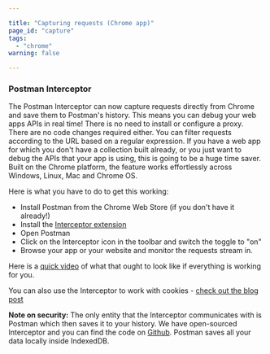 ```yaml
---

title: "Capturing requests (Chrome app)"
page_id: "capture"
tags:
  - "chrome"
warning: false

---
```

### Postman Interceptor

The Postman Interceptor can now capture requests directly from Chrome and save them to Postman's history. This means you can debug your web apps APIs in real time!
There is no need to install or configure a proxy. There are no code changes required either. You can filter requests according to the URL based on a regular expression.
If you have a web app for which you don't have a collection built already, or you just want to debug the APIs that your app is using, this is going to be a huge time saver.
Built on the Chrome platform, the feature works effortlessly across Windows, Linux, Mac and Chrome OS.

Here is what you have to do to get this working:

* Install Postman from the Chrome Web Store (if you don't have it already!)
* Install the [Interceptor extension][0]
* Open Postman
* Click on the Interceptor icon in the toolbar and switch the toggle to "on"
* Browse your app or your website and monitor the requests stream in.

Here is a [quick video][8] of what that ought to look like if everything is working for you.

You can also use the Interceptor to work with cookies - [check out the blog post][1]

**Note on security:** The only entity that the Interceptor communicates with is Postman which then saves it to your history. We have open-sourced Interceptor and you can find the code on [Github][2]. Postman saves all your data locally inside IndexedDB.


[0]: https://chrome.google.com/webstore/detail/postman-interceptor/aicmkgpgakddgnaphhhpliifpcfhicfo/support?hl=en
[1]: http://blog.getpostman.com/index.php/2014/11/28/using-the-interceptor-to-read-and-write-cookies/
[2]: https://github.com/a85/PostmanInterceptor
[3]: https://chrome.google.com/webstore/detail/postman-rest-client/fhbjgbiflinjbdggehcddcbncdddomop
[4]: http://www.pip-installer.org/en/latest/installing.html
[5]: https://www.postman.com/img/v1/docs/source/proxy-1.png
[6]: https://www.postman.com/img/v1/docs/source/proxy-2.png
[7]: https://www.postman.com/img/v1/docs/source/proxy-3.png
[8]: https://www.youtube.com/watch?v=1Efpi_UIxGE
